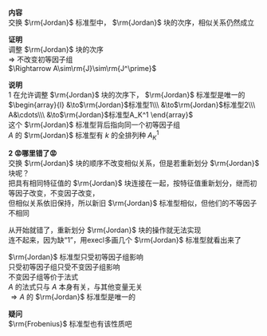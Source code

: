 **内容**  
交换 $\rm{Jordan}$ 标准型中， $\rm{Jordan}$ 块的次序，相似关系仍然成立  
  
**证明**  
调整 $\rm{Jordan}$ 块的次序  
$\Rightarrow$ 不改变初等因子组  
$\Rightarrow A\sim\rm{J}\sim\rm{J^\prime}$  
  
**说明**  
1 在允许调整 $\rm{Jordan}$ 块的次序下， $\rm{Jordan}$ 标准型是唯一的  
$\begin{array}{l}  
&\to$\rm{Jordan}$标准型1\\\  
&\to$\rm{Jordan}$标准型2\\\  
A&\cdots\\\  
&\to$\rm{Jordan}$标准型A_K^1  
\end{array}$  
这个 $\rm{Jordan}$ 标准型背后指向同一个初等因子组  
$A$ 的 $\rm{Jordan}$ 标准型有 $k$ 的全排列种 $A_K^1$  
  
**2 😡哪里错了😡**  
交换 $\rm{Jordan}$ 块的顺序不改变相似关系，但是若重新划分 $\rm{Jordan}$ 块呢？  
把具有相同特征值的 $\rm{Jordan}$ 块连接在一起，按特征值重新划分，继而初等因子改变，不变因子改变，  
但相似关系依旧保持，所以新旧 $\rm{Jordan}$ 标准型相似，但他们的不等因子不相同  
  
从开始就错了，重新划分 $\rm{Jordan}$ 块的操作就无法实现  
连不起来，因为缺“1”，用execl多画几个 $\rm{Jordan}$ 标准型就看出来了  
  
$\rm{Jordan}$ 标准型只受初等因子组影响  
只受初等因子组只受不变因子组影响  
不变因子组等价于法式  
$A$ 的法式只与 $A$ 本身有关，与其他变量无关  
$\Rightarrow A$ 的 $\rm{Jordan}$ 标准型是唯一的  
  
**疑问**  
$\rm{Frobenius}$ 标准型也有该性质吧  

